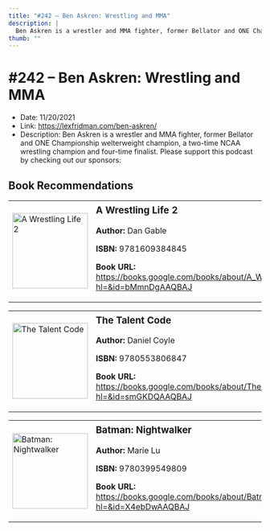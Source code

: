 ```yaml
---
title: "#242 – Ben Askren: Wrestling and MMA"
description: |
  Ben Askren is a wrestler and MMA fighter, former Bellator and ONE Championship welterweight champion, a two-time NCAA wrestling champion and four-time finalist. Please support this podcast by checking out our sponsors:"
thumb: ""
---
```


# #242 – Ben Askren: Wrestling and MMA

  - Date: 11/20/2021
  - Link: https://lexfridman.com/ben-askren/
  - Description: Ben Askren is a wrestler and MMA fighter, former Bellator and ONE Championship welterweight champion, a two-time NCAA wrestling champion and four-time finalist. Please support this podcast by checking out our sponsors:

## Book Recommendations

<table style="border: none;"><tr style="border: none;"><td style="border: none;"><img src="https://books.google.com/books/content?id=bMmnDgAAQBAJ&printsec=frontcover&img=1&zoom=1&edge=curl&source=gbs_api" alt="A Wrestling Life 2" width="150" style="vertical-align: top;"></td><td style="border: none; vertical-align: top;"><h3 style='margin-top: 5'>A Wrestling Life 2</h3><p><strong>Author:</strong> Dan Gable</p><p><strong>ISBN:</strong> 9781609384845</p><p><strong>Book URL:</strong> <a href="https://books.google.com/books/about/A_Wrestling_Life_2.html?hl=&id=bMmnDgAAQBAJ">https://books.google.com/books/about/A_Wrestling_Life_2.html?hl=&id=bMmnDgAAQBAJ</a></p></td></tr></table>
<table style="border: none;"><tr style="border: none;"><td style="border: none;"><img src="https://books.google.com/books/content?id=smGKDQAAQBAJ&printsec=frontcover&img=1&zoom=1&edge=curl&source=gbs_api" alt="The Talent Code" width="150" style="vertical-align: top;"></td><td style="border: none; vertical-align: top;"><h3 style='margin-top: 5'>The Talent Code</h3><p><strong>Author:</strong> Daniel Coyle</p><p><strong>ISBN:</strong> 9780553806847</p><p><strong>Book URL:</strong> <a href="https://books.google.com/books/about/The_Talent_Code.html?hl=&id=smGKDQAAQBAJ">https://books.google.com/books/about/The_Talent_Code.html?hl=&id=smGKDQAAQBAJ</a></p></td></tr></table>
<table style="border: none;"><tr style="border: none;"><td style="border: none;"><img src="https://books.google.com/books/content?id=X4ebDwAAQBAJ&printsec=frontcover&img=1&zoom=1&edge=curl&source=gbs_api" alt="Batman: Nightwalker" width="150" style="vertical-align: top;"></td><td style="border: none; vertical-align: top;"><h3 style='margin-top: 5'>Batman: Nightwalker</h3><p><strong>Author:</strong> Marie Lu</p><p><strong>ISBN:</strong> 9780399549809</p><p><strong>Book URL:</strong> <a href="https://books.google.com/books/about/Batman_Nightwalker.html?hl=&id=X4ebDwAAQBAJ">https://books.google.com/books/about/Batman_Nightwalker.html?hl=&id=X4ebDwAAQBAJ</a></p></td></tr></table>
